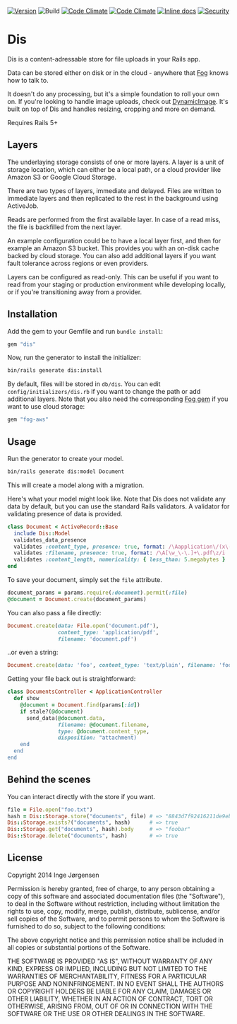 [![Version](https://img.shields.io/gem/v/dis.svg?style=flat)](https://rubygems.org/gems/dis)
![Build](https://github.com/elektronaut/dis/workflows/Build/badge.svg)
[![Code Climate](https://codeclimate.com/github/elektronaut/dis/badges/gpa.svg)](https://codeclimate.com/github/elektronaut/dis)
[![Code Climate](https://codeclimate.com/github/elektronaut/dis/badges/coverage.svg)](https://codeclimate.com/github/elektronaut/dis)
[![Inline docs](http://inch-ci.org/github/elektronaut/dis.svg)](http://inch-ci.org/github/elektronaut/dis)
[![Security](https://hakiri.io/github/elektronaut/dis/main.svg)](https://hakiri.io/github/elektronaut/dis/main)

# Dis

Dis is a content-adressable store for file uploads in your Rails app.

Data can be stored either on disk or in the cloud - anywhere that
[Fog](http://fog.io) knows how to talk to.

It doesn't do any processing, but it's a simple foundation to roll
your own on. If you're looking to handle image uploads, check out
[DynamicImage](https://github.com/elektronaut/dynamic_image). It's
built on top of Dis and handles resizing, cropping and more on demand.

Requires Rails 5+

## Layers

The underlaying storage consists of one or more layers. A layer is a
unit of storage location, which can either be a local path, or a cloud
provider like Amazon S3 or Google Cloud Storage.

There are two types of layers, immediate and delayed. Files are
written to immediate layers and then replicated to the rest in the
background using ActiveJob.

Reads are performed from the first available layer. In case of a read
miss, the file is backfilled from the next layer.

An example configuration could be to have a local layer first, and
then for example an Amazon S3 bucket. This provides you with an
on-disk cache backed by cloud storage. You can also add additional
layers if you want fault tolerance across regions or even providers.

Layers can be configured as read-only. This can be useful if you want
to read from your staging or production environment while developing
locally, or if you're transitioning away from a provider.

## Installation

Add the gem to your Gemfile and run `bundle install`:

```ruby
gem "dis"
```

Now, run the generator to install the initializer:

```sh
bin/rails generate dis:install
```

By default, files will be stored in `db/dis`. You can edit
`config/initializers/dis.rb` if you want to change the path or add
additional layers. Note that you also need the corresponding
[Fog gem](https://github.com/fog) if you want to use cloud storage:

```ruby
gem "fog-aws"
```

## Usage

Run the generator to create your model.

```sh
bin/rails generate dis:model Document
```

This will create a model along with a migration.

Here's what your model might look like. Note that Dis does not
validate any data by default, but you can use the standard Rails validators.
A validator for validating presence of data is provided.

```ruby
class Document < ActiveRecord::Base
  include Dis::Model
  validates_data_presence
  validates :content_type, presence: true, format: /\Aapplication\/(x\-)?pdf\z/
  validates :filename, presence: true, format: /\A[\w_\-\.]+\.pdf\z/i
  validates :content_length, numericality: { less_than: 5.megabytes }
end
```

To save your document, simply set the `file` attribute.

```ruby
document_params = params.require(:document).permit(:file)
@document = Document.create(document_params)
```

You can also pass a file directly:

```ruby
Document.create(data: File.open('document.pdf'),
                content_type: 'application/pdf',
                filename: 'document.pdf')
```

..or even a string:

```ruby
Document.create(data: 'foo', content_type: 'text/plain', filename: 'foo.txt')
```

Getting your file back out is straightforward:

``` ruby
class DocumentsController < ApplicationController
  def show
    @document = Document.find(params[:id])
    if stale?(@document)
      send_data(@document.data,
                filename: @document.filename,
                type: @document.content_type,
                disposition: "attachment)
    end
  end
end
```

## Behind the scenes

You can interact directly with the store if you want.

```ruby
file = File.open("foo.txt")
hash = Dis::Storage.store("documents", file) # => "8843d7f92416211de9ebb963ff4ce28125932878"
Dis::Storage.exists?("documents", hash)      # => true
Dis::Storage.get("documents", hash).body     # => "foobar"
Dis::Storage.delete("documents", hash)       # => true
```

## License

Copyright 2014 Inge Jørgensen

Permission is hereby granted, free of charge, to any person obtaining
a copy of this software and associated documentation files (the
"Software"), to deal in the Software without restriction, including
without limitation the rights to use, copy, modify, merge, publish,
distribute, sublicense, and/or sell copies of the Software, and to
permit persons to whom the Software is furnished to do so, subject to
the following conditions:

The above copyright notice and this permission notice shall be
included in all copies or substantial portions of the Software.

THE SOFTWARE IS PROVIDED "AS IS", WITHOUT WARRANTY OF ANY KIND,
EXPRESS OR IMPLIED, INCLUDING BUT NOT LIMITED TO THE WARRANTIES OF
MERCHANTABILITY, FITNESS FOR A PARTICULAR PURPOSE AND
NONINFRINGEMENT. IN NO EVENT SHALL THE AUTHORS OR COPYRIGHT HOLDERS BE
LIABLE FOR ANY CLAIM, DAMAGES OR OTHER LIABILITY, WHETHER IN AN ACTION
OF CONTRACT, TORT OR OTHERWISE, ARISING FROM, OUT OF OR IN CONNECTION
WITH THE SOFTWARE OR THE USE OR OTHER DEALINGS IN THE SOFTWARE.
